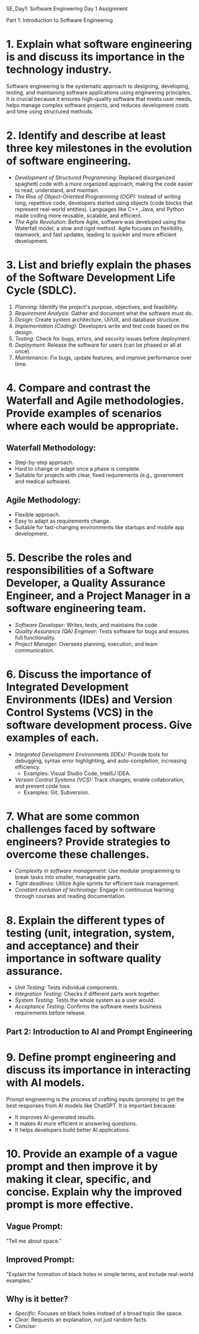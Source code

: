  SE_Day1: Software Engineering Day 1 Assignment

Part 1: Introduction to Software Engineering

# 1. Explain what software engineering is and discuss its importance in the technology industry.

Software engineering is the systematic approach to designing, developing, testing, and maintaining 
software applications using engineering principles. It is crucial because it ensures high-quality 
software that meets user needs, helps manage complex software projects, and reduces development 
costs and time using structured methods.

# 2. Identify and describe at least three key milestones in the evolution of software engineering.

- *Development of Structured Programming:* Replaced disorganized spaghetti code with a more 
  organized approach, making the code easier to read, understand, and maintain.
- *The Rise of Object-Oriented Programming (OOP):* Instead of writing long, repetitive code, 
  developers started using objects (code blocks that represent real-world entities). Languages 
  like C++, Java, and Python made coding more reusable, scalable, and efficient.
- *The Agile Revolution:* Before Agile, software was developed using the Waterfall model, a 
  slow and rigid method. Agile focuses on flexibility, teamwork, and fast updates, leading to 
  quicker and more efficient development.

# 3. List and briefly explain the phases of the Software Development Life Cycle (SDLC).

1. *Planning:* Identify the project's purpose, objectives, and feasibility.
2. *Requirement Analysis:* Gather and document what the software must do.
3. *Design:* Create system architecture, UI/UX, and database structure.
4. *Implementation (Coding):* Developers write and test code based on the design.
5. *Testing:* Check for bugs, errors, and security issues before deployment.
6. *Deployment:* Release the software for users (can be phased or all at once).
7. *Maintenance:* Fix bugs, update features, and improve performance over time.

# 4. Compare and contrast the Waterfall and Agile methodologies. Provide examples of scenarios where each would be appropriate.

## Waterfall Methodology:
- Step-by-step approach.
- Hard to change or adapt once a phase is complete.
- Suitable for projects with clear, fixed requirements (e.g., government and medical software).

## Agile Methodology:
- Flexible approach.
- Easy to adapt as requirements change.
- Suitable for fast-changing environments like startups and mobile app development.

# 5. Describe the roles and responsibilities of a Software Developer, a Quality Assurance Engineer, and a Project Manager in a software engineering team.

- *Software Developer:* Writes, tests, and maintains the code.
- *Quality Assurance (QA) Engineer:* Tests software for bugs and ensures full functionality.
- *Project Manager:* Oversees planning, execution, and team communication.

# 6. Discuss the importance of Integrated Development Environments (IDEs) and Version Control Systems (VCS) in the software development process. Give examples of each.

- *Integrated Development Environments (IDEs):* Provide tools for debugging, syntax error 
  highlighting, and auto-completion, increasing efficiency.
  - Examples: Visual Studio Code, IntelliJ IDEA.
- *Version Control Systems (VCS):* Track changes, enable collaboration, and prevent code loss.
  - Examples: Git, Subversion.

# 7. What are some common challenges faced by software engineers? Provide strategies to overcome these challenges.

- *Complexity in software management:* Use modular programming to break tasks into smaller, 
  manageable parts.
- *Tight deadlines:* Utilize Agile sprints for efficient task management.
- *Constant evolution of technology:* Engage in continuous learning through courses and 
  reading documentation.

# 8. Explain the different types of testing (unit, integration, system, and acceptance) and their importance in software quality assurance.

- *Unit Testing:* Tests individual components.
- *Integration Testing:* Checks if different parts work together.
- *System Testing:* Tests the whole system as a user would.
- *Acceptance Testing:* Confirms the software meets business requirements before release.

## Part 2: Introduction to AI and Prompt Engineering

# 9. Define prompt engineering and discuss its importance in interacting with AI models.

Prompt engineering is the process of crafting inputs (prompts) to get the best responses from AI 
models like ChatGPT. It is important because:
- It improves AI-generated results.
- It makes AI more efficient in answering questions.
- It helps developers build better AI applications.

# 10. Provide an example of a vague prompt and then improve it by making it clear, specific, and concise. Explain why the improved prompt is more effective.

## Vague Prompt:
"Tell me about space."

## Improved Prompt:
"Explain the formation of black holes in simple terms, and include real-world examples."

## Why is it better?
- *Specific:* Focuses on black holes instead of a broad topic like space.
- *Clear:* Requests an explanation, not just random facts.
- *Concise:*

